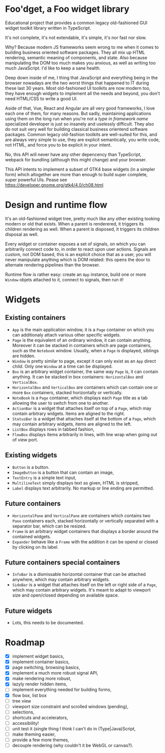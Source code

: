 # Foo'dget, a Foo widget library

Educational project that provides a common legacy old-fashioned GUI widget
toolkit library written in TypeScript.

It's not complete, it's not extendable, it's simple, it's nor fast nor slow.

Why? Because modern JS frameworks seem wrong to me when it comes to building
business oriented software packages. They all mix up HTML rendering, semantic
meaning of components, and state. Also because manipulating the DOM too much
makes you anxious, as well as writing too much JavaScript. I'd like to keep
a sane health.

Deep down inside of me, I thing that JavaScript and everything being in the
browser nowadays are the two worst things that happened to IT during these
last 30 years. Most old-fashioned UI toolkits are now modern too, they have
enough widgets to implement all the needs and beyond, you don't need HTML/CSS
to write a good UI.

Aside of that, Vue, React and Angular are all very good frameworks, I love each
one of them, for many reasons. But sadly, maintaining applications using them
on the long run when you're not a _type in framework name_ specialized developer
is just so insanely and uselessly difficult. They also do not suit very well for
building classical business orientend software packages. Common legacy
old-fashion toolkits are well-suited for this, and are always very simple to
use, they are explicit semantically, you write code, not HTML, and force you to
be explicit in your intent.

No, this API will never have any other depencency than TypeScript, webpack for
bundling (although this might change) and your browser.

This API intents to implement a subset of GTK4 base widgets (in a simpler form)
which altogether are more than enough to build super complete, super powerful
UIs. Pease see https://developer.gnome.org/gtk4/4.0/ch08.html

# Design and runtime flow

It's an old-fashioned widget tree, pretty much like any other existing tooking
modern or old that exists. When a parent is renderered, it triggers its
children rendering as well. When a parent is disposed, it triggers its children
disposal as well.

Every widget or container exposes a set of signals, on which you can arbitrarily
connect code to, in order to react upon user actions. Signals are custom, not
DOM based, this is an explicit choice that as a user, you will never manipulate
anything which is DOM related: this opens the door to alternate rendering
pipelines than the browser.

Runtime flow is rather easy: create an `App` instance, build one or more
`Window` objets attached to it, connect to signals, then run it!

# Widgets

## Existing containers

 - `App` is the main application window, it is a `Page` container on which
   you can additionaly attach various other specific widgets.
 - `Page` is the equivalent of an ordinary window, it can contain anything.
   Moreover it can be stacked in containers which are page containers, such
   as the `Notebook` window. Usually, when a `Page` is displayed, siblings
   are hidden.
 - `Window` is pretty similar to page, except it can only exist as an `App`
   direct child. Only one `Window` at a time can be displayed.
 - `Box` is an arbitrary widget container, the same way `Page` is, it can
   contain anything. It can be stacked in box containers: `HorizontalBox`
   and `VerticalBox`.
 - `HorizontalBox` and `VerticalBox` are containers which can contain one
   or more `Box` containers, stacked horizontally or vertically.
 - `NoteBook` is a `Page` container, which displays each `Page` title as a tab
   allowing the user to switch from one to another.
 - `ActionBar` is a widget that attaches itself on top of a `Page`, which may
   contain arbitrary widgets. Items are aligned to the right.
 - `StatusBar` is a widget that attaches itself at the bottom of a `Page`,
   which may contain arbitrary widgets, items are aligned to the left.
 - `ListBox` displays rows in tabbed fashion,
 - `FlowBox` displays items arbitrarily in lines, with line wrap when going
   out of view port.

## Existing widgets

 - `Button` is a button.
 - `ImageButton` is a button that can contain an image,
 - `TextEntry` is a simple text input,
 - `MultilineText` simply displays text as given, HTML is stripped,
 - `Label` displays text arbitrarily. No markup or line ending are permitted.

## Future containers

 - `HorizontalPane` and `VerticalPane` are containers which contains two
   `Pane` containers each, stacked horizontally or vertically separated with
    a separator bar, which can be resized.
 - `Frame` is an arbitrary widget containers that displays a border around the
   contained widgets.
 - `Expander` behave like a `Frame` with the addition it can be opend or closed
   by clicking on its label.

## Future containers special containers

 - `InfoBar` is a dismissable horizontal container that can be attached
   anywhere, which may contain arbitrary widgets.
 - `SideBar` is a widget that attaches itself on the left or right side of a
   `Page`, which may contain arbitrary widgets. It's meant to adapt to viewport
   size and open/closed depending on available space.

## Future widgets

 - Lots, this needs to be documented.

# Roadmap

 - [x] implement widget basics,
 - [x] implement container basics,
 - [x] page switching, browsing basics,
 - [x] implement a much more robust signal API,
 - [x] make rendering more robust,
 - [x] lazyly render hidden items,
 - [ ] implement everything needed for building forms,
 - [x] flow box, list box
 - [ ] tree view
 - [ ] viewport size constraint and scrolled windows (pending),
 - [ ] selections,
 - [ ] shortcuts and accelerators,
 - [ ] accessibility!
 - [ ] unit test it (single thing I think I can't do in (Type|Java)Script,
 - [ ] make theming easier,
 - [ ] provide a few more themes,
 - [ ] decouple rendering (why couldn't it be WebGL or canvas?).
